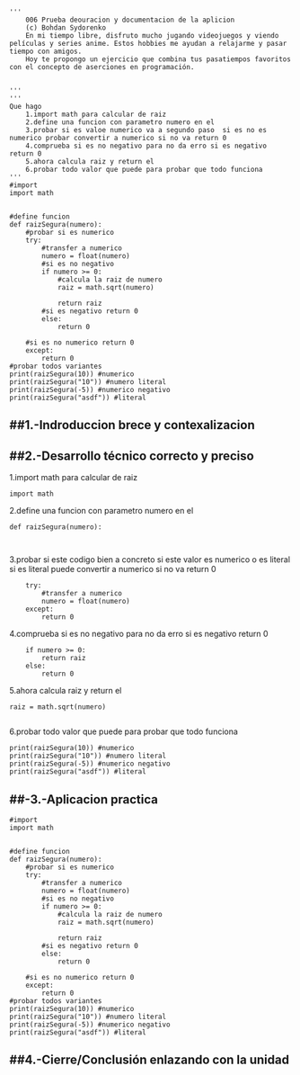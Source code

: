 ```
'''
    006 Prueba deouracion y documentacion de la aplicion
    (c) Bohdan Sydorenko
    En mi tiempo libre, disfruto mucho jugando videojuegos y viendo películas y series anime. Estos hobbies me ayudan a relajarme y pasar tiempo con amigos.
    Hoy te propongo un ejercicio que combina tus pasatiempos favoritos con el concepto de aserciones en programación.


'''
'''
Que hago
    1.import math para calcular de raiz 
    2.define una funcion con parametro numero en el
    3.probar si es valoe numerico va a segundo paso  si es no es numerico probar convertir a numerico si no va return 0 
    4.comprueba si es no negativo para no da erro si es negativo return 0
    5.ahora calcula raiz y return el
    6.probar todo valor que puede para probar que todo funciona
'''
#import 
import math


#define funcion
def raizSegura(numero):
    #probar si es numerico
    try:
        #transfer a numerico
        numero = float(numero)
        #si es no negativo 
        if numero >= 0:
            #calcula la raiz de numero
            raiz = math.sqrt(numero)
           
            return raiz
        #si es negativo return 0
        else:
            return 0
        
    #si es no numerico return 0 
    except:
        return 0
#probar todos variantes 
print(raizSegura(10)) #numerico
print(raizSegura("10")) #numero literal 
print(raizSegura(-5)) #numerico negativo
print(raizSegura("asdf")) #literal 
```
##1.-Indroduccion brece y contexalizacion
---




##2.-Desarrollo técnico correcto y preciso
---
1.import math para calcular de raiz 

```
import math

```

2.define una funcion con parametro numero en el
```
def raizSegura(numero):

       
```
3.probar si este codigo bien a concreto si este valor es numerico o es literal si es literal puede convertir a numerico  si no va return 0 
```
    try:
        #transfer a numerico
        numero = float(numero)
    except:
        return 0
```
4.comprueba si es no negativo para no da erro si es negativo return 0
```
    if numero >= 0: 
        return raiz
    else:
        return 0

```
5.ahora calcula raiz y return el
```
raiz = math.sqrt(numero)


```
6.probar todo valor que puede para probar que todo funciona
```
print(raizSegura(10)) #numerico
print(raizSegura("10")) #numero literal 
print(raizSegura(-5)) #numerico negativo
print(raizSegura("asdf")) #literal
```

##-3.-Aplicacion practica
---
```
#import 
import math


#define funcion
def raizSegura(numero):
    #probar si es numerico
    try:
        #transfer a numerico
        numero = float(numero)
        #si es no negativo 
        if numero >= 0:
            #calcula la raiz de numero
            raiz = math.sqrt(numero)
           
            return raiz
        #si es negativo return 0
        else:
            return 0
        
    #si es no numerico return 0 
    except:
        return 0
#probar todos variantes 
print(raizSegura(10)) #numerico
print(raizSegura("10")) #numero literal 
print(raizSegura(-5)) #numerico negativo
print(raizSegura("asdf")) #literal 
```

##4.-Cierre/Conclusión enlazando con la unidad
---
